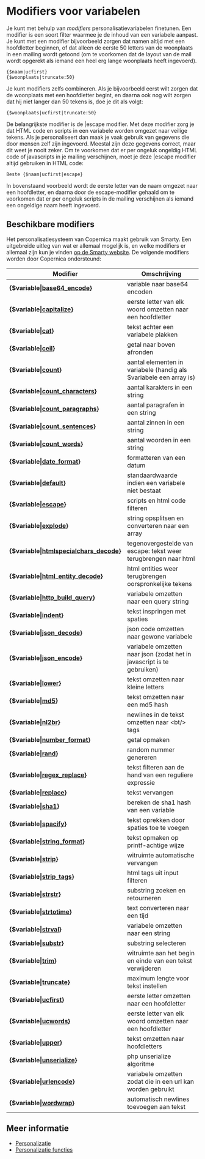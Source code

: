 # Modifiers voor variabelen

Je kunt met behulp van *modifiers* personalisatievariabelen finetunen. Een 
modifier is een soort filter waarmee je de inhoud van een variabele aanpast. 
Je kunt met een modifier bijvoorbeeld zorgen dat namen altijd met een hoofdletter
beginnen, of dat alleen de eerste 50 letters van de woonplaats in een mailing
wordt getoond (om te voorkomen dat de layout van de mail wordt opgerekt als
iemand een heel erg lange woonplaats heeft ingevoerd).

    {$naam|ucfirst}
    {$woonplaats|truncate:50}

Je kunt modifiers zelfs combineren. Als je bijvoorbeeld eerst wilt zorgen dat
de woonplaats met een hoofdletter begint, en daarna ook nog wilt zorgen dat
hij niet langer dan 50 tekens is, doe je dit als volgt:

    {$woonplaats|ucfirst|truncate:50}

De belangrijkste modifier is de |escape modifier. Met deze modifier zorg je
dat HTML code en scripts in een variabele worden omgezet naar veilige tekens. 
Als je personaliseert dan maak je vaak gebruik van gegevens die door mensen
zelf zijn ingevoerd. Meestal zijn deze gegevens correct, maar dit weet je 
nooit zeker. Om te voorkomen dat er per ongeluk ongeldig HTML code of javascripts
in je mailing verschijnen, moet je deze |escape modifier altijd gebruiken in
HTML code:

    Beste {$naam|ucfirst|escape}

In bovenstaand voorbeeld wordt de eerste letter van de naam omgezet naar een 
hoofdletter, en daarna door de escape-modifier gehaald om te voorkomen dat er
per ongeluk scripts in de mailing verschijnen als iemand een ongeldige naam
heeft ingevoerd.

## Beschikbare modifiers

Het personalisatiesysteem van Copernica maakt gebruik van Smarty. Een uitgebreide
uitleg van wat er allemaal mogelijk is, en welke modifiers er allemaal zijn 
kun je vinden [op de Smarty website](http://www.smarty.net/docs/en/).
De volgende modifiers worden door Copernica ondersteund:

| Modifier                                                                                           | Omschrijving                                                           |
|----------------------------------------------------------------------------------------------------|------------------------------------------------------------------------|
| **{$variable\|[base64_encode](./personalization-modifiers-base64_encode.md)}**                     | variable naar base64 encoden                                           |
| **{$variable\|[capitalize](./personalization-modifiers-capitalize.md)}**                           | eerste letter van elk woord omzetten naar een hoofdletter              |
| **{$variable\|[cat](./personalization-modifiers-cat.md)}**                                         | tekst achter een variabele plakken                                     |
| **{$variable\|[ceil](./personalization-modifiers-ceil.md)}**                                       | getal naar boven afronden                                              |
| **{$variable\|[count](./personalization-modifiers-count.md)}**                                     | aantal elementen in variabele (handig als $variabele een array is)     |
| **{$variable\|[count_characters](./personalization-modifiers-count_characters.md)}**               | aantal karakters in een string                                         |
| **{$variable\|[count_paragraphs](./personalization-modifiers-count_paragraphs.md)}**               | aantal paragrafen in een string                                        |
| **{$variable\|[count_sentences](./personalization-modifiers-count_sentences.md)}**                 | aantal zinnen in een string                                            |
| **{$variable\|[count_words](./personalization-modifiers-count_words.md)}**                         | aantal woorden in een string                                           |
| **{$variable\|[date_format](./personalization-modifiers-date_format.md)}**                         | formatteren van een datum                                                  |
| **{$variable\|[default](./personalization-modifiers-default.md)}**                                 | standaardwaarde indien een variabele niet bestaat                      |
| **{$variable\|[escape](./personalization-modifiers-escape.md)}**                                   | scripts en html code filteren                                          |
| **{$variable\|[explode](./personalization-modifiers-explode.md)}**                                 | string opsplitsen en converteren naar een array                        |
| **{$variable\|[htmlspecialchars_decode](./personalization-modifiers-htmlspecialchars_decode.md)}** | tegenovergestelde van escape: tekst weer terugbrengen naar html        |
| **{$variable\|[html_entity_decode](./personalization-modifiers-html_entity_decode.md)}**           | html entities weer terugbrengen oorspronkelijke tekens                 |
| **{$variable\|[http_build_query](./personalization-modifiers-http_build_query.md)}**               | variabele omzetten naar een query string                               |
| **{$variable\|[indent](./personalization-modifiers-indent.md)}**                                   | tekst inspringen met spaties                                           |
| **{$variable\|[json_decode](./personalization-modifiers-json_decode.md)}**                         | json code omzetten naar gewone variabele                               |
| **{$variable\|[json_encode](./personalization-modifiers-json_encode.md)}**                         | variabele omzetten naar json (zodat het in javascript is te gebruiken) |
| **{$variable\|[lower](./personalization-modifiers-lower.md)}**                                     | tekst omzetten naar kleine letters                                     |
| **{$variable\|[md5](./personalization-modifiers-md5.md)}**                                         | tekst omzetten naar een md5 hash                                       |
| **{$variable\|[nl2br](./personalization-modifiers-nl2br.md)}**                                     | newlines in de tekst omzetten naar &lt;bt/&gt; tags                    |
| **{$variable\|[number_format](./personalization-modifiers-number_format.md)}**                     | getal opmaken                                                          |
| **{$variable\|[rand](./personalization-modifiers-rand.md)}**                                       | random nummer genereren                                                    |
| **{$variable\|[regex_replace](./personalization-modifiers-regex_replace.md)}**                     | tekst filteren aan de hand van een reguliere expressie                 |
| **{$variable\|[replace](./personalization-modifiers-replace.md)}**                                 | tekst vervangen                                                        |
| **{$variable\|[sha1](./personalization-modifiers-sha1.md)}**                                       | bereken de sha1 hash van een variable                                  |
| **{$variable\|[spacify](./personalization-modifiers-spacify.md)}**                                 | tekst oprekken door spaties toe te voegen                              |
| **{$variable\|[string_format](./personalization-modifiers-string_format.md)}**                     | tekst opmaken op printf-achtige wijze                                  |
| **{$variable\|[strip](./personalization-modifiers-strip.md)}**                                     | witruimte automatische vervangen                                       |
| **{$variable\|[strip_tags](./personalization-modifiers-strip_tags.md)}**                           | html tags uit input filteren                                           |
| **{$variable\|[strstr](./personalization-modifiers-strstr.md)}**                                   | substring zoeken en retourneren                                        |
| **{$variable\|[strtotime](./personalization-modifiers-strtotime.md)}**                             | text converteren naar een tijd                                         |
| **{$variable\|[strval](./personalization-modifiers-strval.md)}**                                   | variabele omzetten naar een string                                     |
| **{$variable\|[substr](./personalization-modifiers-substr.md)}**                                   | substring selecteren                                                   |
| **{$variable\|[trim](./personalization-modifiers-trim.md)}**                                       | witruimte aan het begin en einde van een tekst verwijderen             |
| **{$variable\|[truncate](./personalization-modifiers-truncate.md)}**                               | maximum lengte voor tekst instellen                                    |
| **{$variable\|[ucfirst](./personalization-modifiers-ucfirst.md)}**                                 | eerste letter omzetten naar een hoofdletter                            |
| **{$variable\|[ucwords](./personalization-modifiers-ucwords.md)}**                                 | eerste letter van elk woord omzetten naar een hoofdletter              |
| **{$variable\|[upper](./personalization-modifiers-upper.md)}**                                     | tekst omzetten naar hoofdletters                                       |
| **{$variable\|[unserialize](./personalization-modifiers-unserialize.md)}**                         | php unserialize algoritme                                              |
| **{$variable\|[urlencode](./personalization-modifiers-urlencode.md)}**                             | variabele omzetten zodat die in een url kan worden gebruikt            |
| **{$variable\|[wordwrap](./personalization-modifiers-wordwrap.md)}**                               | automatisch newlines toevoegen aan tekst                               |
                                                                                                                                                                        
## Meer informatie

* [Personalizatie](./personalization)        
* [Personalizatie functies](./personalization-functions)                                                                                                               
                                                                                                                                                                            
